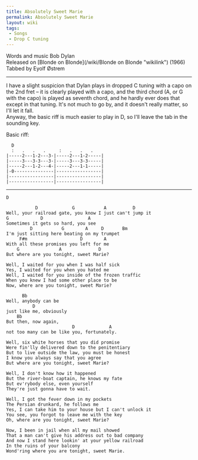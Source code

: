 ```yaml
---
title: Absolutely Sweet Marie
permalink: Absolutely Sweet Marie
layout: wiki
tags:
 - Songs
 - Drop C tuning
---
```


Words and music Bob Dylan  
Released on [Blonde on Blonde](/wiki/Blonde on Blonde "wikilink") (1966)  
Tabbed by Eyolf Østrem

* * * * *

I have a slight suspicion that Dylan plays in dropped C tuning with a
capo on the 2nd fret – it is clearly played with a capo, and the third
chord (A, or G with the capo) is played as seventh chord, and he hardly
ever does that except in that tuning. It's not much to go by, and it
doesn't really matter, so I'll let it fall.  
Anyway, the basic riff is much easier to play in D, so I'll leave the
tab in the sounding key.

Basic riff:

      D
      :   .   .   .     :   .   .   .
    |-----2---1-2---3-|-----2---1-2-----|
    |-----3---3-3---3-|-----3---3-3-----|
    |-----2---1-2---4-|-----2---1-1-----|
    |-0---------------|-----------------|
    |-----------------|-----------------|
    |-----------------|-----------------|

* * * * *

    D

               D             G           A          D
    Well, your railroad gate, you know I just can't jump it
    G            D                 A
    Sometimes it gets so hard, you see
             D           G        A     D       Bm
    I'm just sitting here beating on my trumpet
         F#m                    D        A
    With all these promises you left for me
        G               A              D
    But where are you tonight, sweet Marie?

    Well, I waited for you when I was half sick
    Yes, I waited for you when you hated me
    Well, I waited for you inside of the frozen traffic
    When you knew I had some other place to be
    Now, where are you tonight, sweet Marie?

          Bb
    Well, anybody can be
              D
    just like me, obviously
        Bb
    But then, now again,
                             D             A
    not too many can be like you, fortunately.

    Well, six white horses that you did promise
    Were fin'lly delivered down to the penitentiary
    But to live outside the law, you must be honest
    I know you always say that you agree
    But where are you tonight, sweet Marie?

    Well, I don't know how it happened
    But the river-boat captain, he knows my fate
    But ev'rybody else, even yourself
    They're just gonna have to wait.

    Well, I got the fever down in my pockets
    The Persian drunkard, he follows me
    Yes, I can take him to your house but I can't unlock it
    You see, you forgot to leave me with the key
    Oh, where are you tonight, sweet Marie?

    Now, I been in jail when all my mail showed
    That a man can't give his address out to bad company
    And now I stand here lookin' at your yellow railroad
    In the ruins of your balcony
    Wond'ring where you are tonight, sweet Marie.
